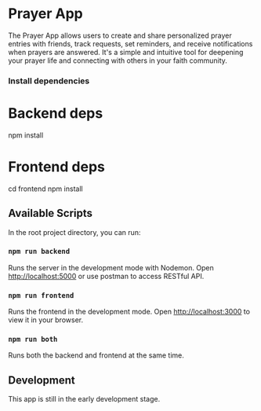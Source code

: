 # Prayer App

The Prayer App allows users to create and share personalized prayer entries with friends, track requests, set reminders, and receive notifications when prayers are answered. It's a simple and intuitive tool for deepening your prayer life and connecting with others in your faith community.

### Install dependencies

# Backend deps

npm install

# Frontend deps

cd frontend
npm install

## Available Scripts

In the root project directory, you can run:

### `npm run backend`

Runs the server in the development mode with Nodemon.
Open [http://localhost:5000](http://localhost:5000) or use postman to access RESTful API.

### `npm run frontend`

Runs the frontend in the development mode.
Open [http://localhost:3000](http://localhost:3000) to view it in your browser.

### `npm run both`

Runs both the backend and frontend at the same time.

## Development

This app is still in the early development stage.
